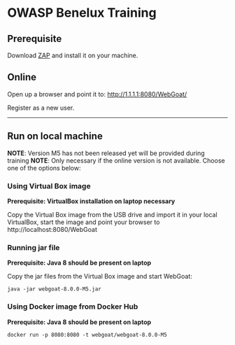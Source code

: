 # OWASP Benelux Training

## Prerequisite

Download [ZAP](https://github.com/zaproxy/zaproxy/wiki/Downloads) and install it on your machine.

## Online

Open up a browser and point it to: http://1.1.1.1:8080/WebGoat/

Register as a new user.

-------
## Run on local machine

**NOTE**: Version M5 has not been released yet will be provided during training
**NOTE**: Only necessary if the online version is not available. Choose one of the options below:

### Using Virtual Box image

**Prerequisite: VirtualBox installation on laptop necessary**

Copy the Virtual Box image from the USB drive and import it in your local VirtualBox, start the image and point your browser to
http://localhost:8080/WebGoat

### Running jar file

**Prerequisite: Java 8 should be present on laptop**

Copy the jar files from the Virtual Box image and start WebGoat:

```
java -jar webgoat-8.0.0-M5.jar
```

### Using Docker image from Docker Hub

**Prerequisite: Java 8 should be present on laptop**

```
docker run -p 8080:8080 -t webgoat/webgoat-8.0.0-M5
```

